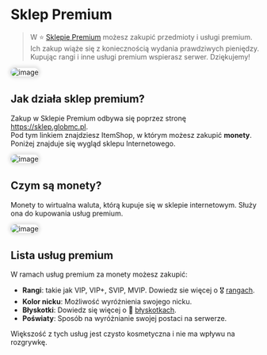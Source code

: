 <style>
img:not(.medium-zoom-image--opened):not(.navbar-link-icon) {
    max-width: 750px; /* Maksymalna szerokość */
    max-height: 400px; /* Maksymalna wysokość */
    width: auto; /* Automatyczna szerokość */
    height: auto; /* Automatyczna wysokość */
    object-fit: contain; /* Dopasowanie bez przycinania */
    margin: 0 8px 4px 0;
    box-shadow: 0 0 6px 4px rgba(0, 0, 0, .1);
    border-radius: 10px;
}
</style>

# Sklep Premium

> W ⭐ [Sklepie Premium](/shops) możesz zakupić przedmioty i usługi premium. Ich zakup wiąże się z koniecznością wydania prawdziwych pieniędzy. Kupując rangi i inne usługi premium wspierasz serwer. Dziękujemy!

![image](/pages/images/shops/shop-4.webp)

## Jak działa sklep premium?

Zakup w Sklepie Premium odbywa się poprzez stronę https://sklep.globmc.pl.
<br>Pod tym linkiem znajdziesz ItemShop, w którym możesz zakupić **monety**.
<br>Poniżej znajduje się wygląd sklepu Internetowego.

![image](/pages/images/premiumshop/premiumshop-1.webp)

## Czym są monety?

Monety to wirtualna waluta, którą kupuje się w sklepie internetowym. Służy ona do kupowania usług premium.

![image](/pages/images/premiumshop/premiumshop-1.webp)

## Lista usług premium

W ramach usług premium za monety możesz zakupić:
- **Rangi**: takie jak VIP, VIP+, SVIP, MVIP. Dowiedz sie więcej o 🎖️ [rangach](/ranks).
- **Kolor nicku**: Możliwość wyróżnienia swojego nicku.
- **Błyskotki**: Dowiedz się więcej o 💎 [błyskotkach](/cosmetics).
- **Poświaty**: Sposób na wyróżnianie swojej postaci na serwerze.

Większość z tych usług jest czysto kosmetyczna i nie ma wpływu na rozgrywkę.